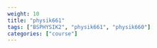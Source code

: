 ```yaml
---
weight: 10
title: "physik661"
tags: ["BSPHYSIK2", "physik661", "physik660"]
categories: ["course"]
---
```

